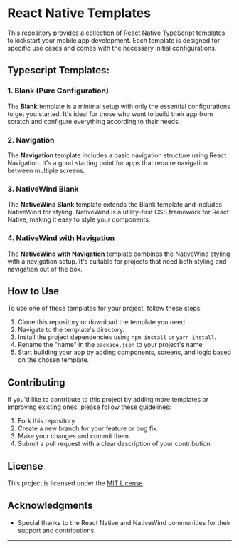 # React Native Templates

This repository provides a collection of React Native TypeScript templates to kickstart your mobile app development. Each template is designed for specific use cases and comes with the necessary initial configurations.

## Typescript Templates:

### 1. Blank (Pure Configuration)

The **Blank** template is a minimal setup with only the essential configurations to get you started. It's ideal for those who want to build their app from scratch and configure everything according to their needs.

### 2. Navigation

The **Navigation** template includes a basic navigation structure using React Navigation. It's a good starting point for apps that require navigation between multiple screens.

### 3. NativeWind Blank

The **NativeWind Blank** template extends the Blank template and includes NativeWind for styling. NativeWind is a utility-first CSS framework for React Native, making it easy to style your components.

### 4. NativeWind with Navigation

The **NativeWind with Navigation** template combines the NativeWind styling with a navigation setup. It's suitable for projects that need both styling and navigation out of the box.

## How to Use

To use one of these templates for your project, follow these steps:

1. Clone this repository or download the template you need.
2. Navigate to the template's directory.
3. Install the project dependencies using `npm install` or `yarn install`.
4. Rename the "name" in the `package.json` to your project's name
5. Start building your app by adding components, screens, and logic based on the chosen template.

## Contributing

If you'd like to contribute to this project by adding more templates or improving existing ones, please follow these guidelines:

1. Fork this repository.
2. Create a new branch for your feature or bug fix.
3. Make your changes and commit them.
4. Submit a pull request with a clear description of your contribution.

## License

This project is licensed under the [MIT License](LICENSE.md).

## Acknowledgments

- Special thanks to the React Native and NativeWind communities for their support and contributions.

---
